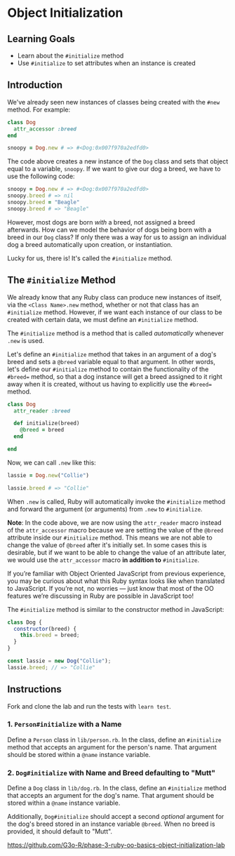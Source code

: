# Object Initialization

## Learning Goals

- Learn about the `#initialize` method
- Use `#initialize` to set attributes when an instance is created

## Introduction

We've already seen new instances of classes being created with the `#new`
method. For example:

```ruby
class Dog
  attr_accessor :breed
end

snoopy = Dog.new # => #<Dog:0x007f970a2edfd0>
```

The code above creates a new instance of the `Dog` class and sets that object
equal to a variable, `snoopy`. If we want to give our dog a breed, we have to
use the following code:

```ruby
snoopy = Dog.new # => #<Dog:0x007f970a2edfd0>
snoopy.breed # => nil
snoopy.breed = "Beagle"
snoopy.breed # => "Beagle"
```

However, most dogs are born _with_ a breed, not assigned a breed afterwards. How
can we model the behavior of dogs being born with a breed in our `Dog` class? If
only there was a way for us to assign an individual dog a breed automatically
upon creation, or instantiation.

Lucky for us, there is! It's called the `#initialize` method.

## The `#initialize` Method

We already know that any Ruby class can produce new instances of itself, via the
`<Class Name>.new` method, whether or not that class has an `#initialize`
method. However, if we want each instance of our class to be created with
certain data, we must define an `#initialize` method.

The `#initialize` method is a method that is called _automatically_ whenever
`.new` is used.

Let's define an `#initialize` method that takes in an argument of a dog's breed
and sets a `@breed` variable equal to that argument. In other words, let's
define our `#initialize` method to contain the functionality of the `#breed=`
method, so that a dog instance will get a breed assigned to it right away when
it is created, without us having to explicitly use the `#breed=` method.

```ruby
class Dog
  attr_reader :breed

  def initialize(breed)
    @breed = breed
  end

end
```

Now, we can call `.new` like this:

```ruby
lassie = Dog.new("Collie")

lassie.breed # => "Collie"
```

When `.new` is called, Ruby will automatically invoke the `#initialize` method
and forward the argument (or arguments) from `.new` to `#initialize`.

**Note**: In the code above, we are now using the `attr_reader` macro instead of
the `attr_accessor` macro because we are setting the value of the `@breed`
attribute inside our `#initialize` method. This means we are not able to change
the value of `@breed` after it's initially set. In some cases this is desirable,
but if we want to be able to change the value of an attribute later, we would
use the `attr_accessor` macro **in addition to** `#initialize`.

If you’re familiar with Object Oriented JavaScript from previous experience, you
may be curious about what this Ruby syntax looks like when translated to
JavaScript. If you’re not, no worries — just know that most of the OO features
we’re discussing in Ruby are possible in JavaScript too!

The `#initialize` method is similar to the constructor method in JavaScript:

```js
class Dog {
  constructor(breed) {
    this.breed = breed;
  }
}

const lassie = new Dog("Collie");
lassie.breed; // => "Collie"
```

## Instructions

Fork and clone the lab and run the tests with `learn test`.

### 1. `Person#initialize` with a Name

Define a `Person` class in `lib/person.rb`. In the class, define an
`#initialize` method that accepts an argument for the person's name. That
argument should be stored within a `@name` instance variable.

### 2. `Dog#initialize` with Name and Breed defaulting to "Mutt"

Define a `Dog` class in `lib/dog.rb`. In the class, define an `#initialize`
method that accepts an argument for the dog's name. That argument should be
stored within a `@name` instance variable.

Additionally, `Dog#initialize` should accept a second _optional_ argument for
the dog's breed stored in an instance variable `@breed`. When no breed is
provided, it should default to "Mutt".

https://github.com/G3o-R/phase-3-ruby-oo-basics-object-initialization-lab